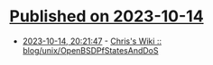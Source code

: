 # [Published on 2023-10-14](index.md)

* [2023-10-14, 20:21:47](https://lobste.rs/s/waeii9/chris_s_wiki_blog_unix) - [Chris's Wiki :: blog/unix/OpenBSDPfStatesAndDoS](https://utcc.utoronto.ca/~cks/space/blog/unix/OpenBSDPfStatesAndDoS)
